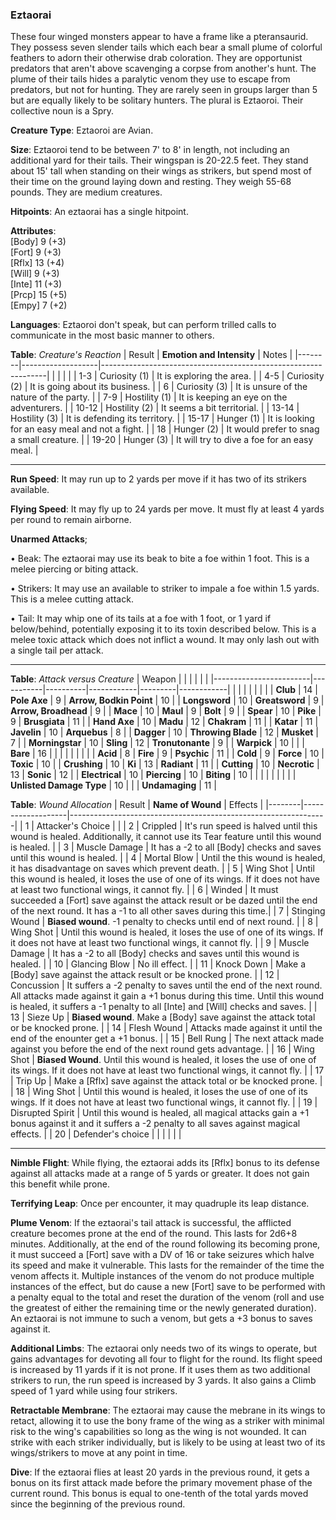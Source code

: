 ### Eztaorai
These four winged monsters appear to have a frame like a pteransaurid. They possess seven slender tails which each bear a small plume of colorful feathers to adorn their otherwise drab coloration. They are opportunist predators that aren't above scavenging a corpse from another's hunt. The plume of their tails hides a paralytic venom they use to escape from predators, but not for hunting. They are rarely seen in groups larger than 5 but are equally likely to be solitary hunters. The plural is Eztaoroi. Their collective noun is a Spry.

**Creature Type**: Eztaoroi are Avian.

**Size**: Eztaoroi tend to be between 7' to 8' in length, not including an additional yard for their tails. Their wingspan is 20-22.5 feet. They stand about 15' tall when standing on their wings as strikers, but spend most of their time on the ground laying down and resting. They weigh 55-68 pounds. They are medium creatures.

**Hitpoints**: An eztaorai has a single hitpoint.

**Attributes**:  
[Body] 9 (+3)  
[Fort] 9 (+3)  
[Rflx] 13 (+4)  
[Will] 9 (+3)  
[Inte] 11 (+3)  
[Prcp] 15 (+5)  
[Empy] 7 (+2)  

**Languages**: Eztaoroi don't speak, but can perform trilled calls to communicate in the most basic manner to others.

**Table**: *Creature's Reaction*
| Result | **Emotion and Intensity** | Notes        |
|--------|-------------------|----------------------------------------------------------------|
|        |                                                |                                   |
|   1-3  | Curiosity (1) | It is exploring the area. |
|   4-5  | Curiosity (2) | It is going about its business. |
|    6   | Curiosity (3) | It is unsure of the nature of the party. |
|   7-9  | Hostility (1) | It is keeping an eye on the adventurers. |
|  10-12 | Hostility (2) | It seems a bit territorial. |
|  13-14 | Hostility (3) | It is defending its territory. |
|  15-17 | Hunger (1)    | It is looking for an easy meal and not a fight. |
|   18   | Hunger (2)    | It would prefer to snag a small creature. |
|  19-20 | Hunger (3)    | It will try to dive a foe for an easy meal. |

-----

**Run Speed**: It may run up to 2 yards per move if it has two of its strikers available.

**Flying Speed**: It may fly up to 24 yards per move. It must fly at least 4 yards per round to remain airborne.

**Unarmed Attacks**;

 • Beak: The eztaorai may use its beak to bite a foe within 1 foot. This is a melee piercing or biting attack.

 • Strikers: It may use an available to striker to impale a foe within 1.5 yards. This is a melee cutting attack.

 • Tail: It may whip one of its tails at a foe with 1 foot, or 1 yard if below/behind, potentially exposing it to its toxin described below. This is a melee toxic attack which does not inflict a wound. It may only lash out with a single tail per attack.

-----

**Table**: *Attack versus Creature*
| Weapon                 |          |            |         |            |         |
|------------------------|-----------|----------|------------|---------|------------|
|                        |          |            |         |            |         |
| **Club**                   | 14     | **Pole Axe**         | 9     | **Arrow, Bodkin Point**    | 10    |
| **Longsword**              | 10     | **Greatsword**       | 9     | **Arrow, Broadhead**       | 9    |
| **Mace**                   | 10     | **Maul**             | 9    | **Bolt** | 9    |
| **Spear**                  | 10     | **Pike**             | 9     | **Brusgiata** | 11     |
| **Hand Axe**               | 10     | **Madu**             | 12     | **Chakram** | 11    |
| **Katar**                  | 11     | **Javelin**          | 10    | **Arquebus** |  8    |
| **Dagger**                 | 10     | **Throwing Blade**   | 12   | **Musket** |  7    |
| **Morningstar**            | 10     | **Sling**            | 12    | **Tronutonante** | 9    |
| **Warpick**                | 10     |              |         |  **Bare** |   16  |
|                        |           |          |            |         |            |
| **Acid**                   | 8      | **Fire** | 9      | **Psychic** | 11     |
| **Cold**                   | 9      | **Force** | 10     | **Toxic**  | 10     |
| **Crushing**               | 10     | **Ki** | 13     | **Radiant** | 11     |
| **Cutting**                | 10     | **Necrotic** | 13     | **Sonic** | 12    |
| **Electrical**             | 10     | **Piercing** | 10     | **Biting** | 10    |
|                        |           |          |            |         |            |
| **Unlisted Damage Type** | 10 |    |     | **Undamaging** | 11 |

**Table**: *Wound Allocation*
| Result | **Name of Wound** | Effects                                                        |
|--------|-------------------|----------------------------------------------------------------|
|   1    | Attacker's Choice |                                                                |
|   2    | Crippled          | It's run speed is halved until this wound is healed. Additionally, it cannot use its Tear feature until this wound is healed.      |
|   3    | Muscle Damage     | It has a -2 to all [Body] checks and saves until this wound is healed. |
|   4    | Mortal Blow       | Until the this wound is healed, it has disadvantage on saves which prevent death. |
|   5    | Wing Shot         | Until this wound is healed, it loses the use of one of its wings. If it does not have at least two functional wings, it cannot fly. |
|   6    | Winded            | It must succeeded a [Fort] save against the attack result or be dazed until the end of the next round. It has a -1 to all other saves during this time.|
|   7    | Stinging Wound    | **Biased wound**. -1 penalty to checks until end of next round. |
|   8    | Wing Shot         | Until this wound is healed, it loses the use of one of its wings. If it does not have at least two functional wings, it cannot fly. |
|   9    | Muscle Damage     | It has a -2 to all [Body] checks and saves until this wound is healed. |
|   10   | Glancing Blow     | No ill effect. |
|   11   | Knock Down        | Make a [Body] save against the attack result or be knocked prone. |
|   12   | Concussion        | It suffers a -2 penalty to saves until the end of the next round. All attacks made against it gain a +1 bonus during this time. Until this wound is healed, it suffers a -1 penalty to all [Inte] and [Will] checks and saves. |
|   13   | Sieze Up          | **Biased wound**. Make a [Body] save against the attack total or be knocked prone. |
|   14   | Flesh Wound       | Attacks made against it until the end of the enounter get a +1 bonus. |
|   15   | Bell Rung         | The next attack made against you before the end of the next round gets advantage.  |
|   16   | Wing Shot         | **Biased Wound**. Until this wound is healed, it loses the use of one of its wings. If it does not have at least two functional wings, it cannot fly. |
|   17   | Trip Up           | Make a [Rflx] save against the attack total or be knocked prone.                                  |
|   18   | Wing Shot         | Until this wound is healed, it loses the use of one of its wings. If it does not have at least two functional wings, it cannot fly. |
|   19   | Disrupted Spirit  | Until this wound is healed, all magical attacks gain a +1 bonus against it and it suffers a -2 penalty to all saves against magical effects. |
|   20   | Defender's choice |                                   |
|        |                                                |                                   |

-----

**Nimble Flight**: While flying, the eztaorai adds its [Rflx] bonus to its defense against all attacks made at a range of 5 yards or greater. It does not gain this benefit while prone.

**Terrifying Leap**: Once per encounter, it may quadruple its leap distance.

**Plume Venom**: If the eztaorai's tail attack is successful, the afflicted creature becomes prone at the end of the round. This lasts for 2d6+8 minutes. Additionally, at the end of the round following its becoming prone, it must succeed a [Fort] save with a DV of 16 or take seizures which halve its speed and make it vulnerable. This lasts for the remainder of the time the venom affects it. Multiple instances of the venom do not produce multiple instances of the effect, but do cause a new [Fort] save to be performed with a penalty equal to the total and reset the duration of the venom (roll and use the greatest  of either the remaining time or the newly generated duration). An eztaorai is not immune to such a venom, but gets a +3 bonus to saves against it.

**Additional Limbs**: The eztaorai only needs two of its wings to operate, but gains advantages for devoting all four to flight for the round. Its flight speed is increased by 11 yards if it is not prone. If it uses them as two additional strikers to run, the run speed is increased by 3 yards. It also gains a Climb speed of 1 yard while using four strikers.

**Retractable Membrane**: The eztaorai may cause the mebrane in its wings to retact, allowing it to use the bony frame of the wing as a striker with minimal risk to the wing's capabilities so long as the wing is not wounded. It can strike with each striker individually, but is likely to be using at least two of its wings/strikers to move at any point in time.

**Dive**: If the eztaorai flies at least 20 yards in the previous round, it gets a bonus on its first attack made before the primary movement phase of the current round. This bonus is equal to one-tenth of the total yards moved since the beginning of the previous round.
